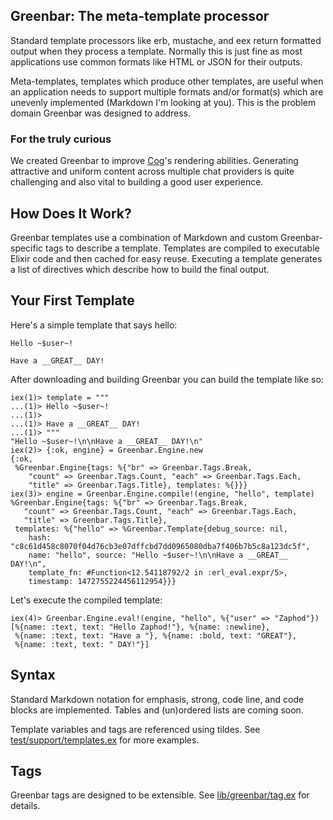 ## Greenbar: The meta-template processor

Standard template processors like erb, mustache, and eex return formatted output when they process a template.
Normally this is just fine as most applications use common formats like HTML or JSON for their outputs.

Meta-templates, templates which produce other templates, are useful when an application needs to support multiple
formats and/or format(s) which are unevenly implemented (Markdown I'm looking at you). This is the problem domain
Greenbar was designed to address.

### For the truly curious

We created Greenbar to improve [Cog](https://github.com/operable/cog)'s rendering abilities. Generating attractive
and uniform content across multiple chat providers is quite challenging and also vital to building a good user
experience.

## How Does It Work?

Greenbar templates use a combination of Markdown and custom Greenbar-specific tags to describe a template. Templates
are compiled to executable Elixir code and then cached for easy reuse. Executing a template generates a list of
directives which describe how to build the final output.

## Your First Template

Here's a simple template that says hello:

```
Hello ~$user~!

Have a __GREAT__ DAY!
```

After downloading and building Greenbar you can build the template like so:

```
iex(1)> template = """
...(1)> Hello ~$user~!
...(1)>
...(1)> Have a __GREAT__ DAY!
...(1)> """
"Hello ~$user~!\n\nHave a __GREAT__ DAY!\n"
iex(2)> {:ok, engine} = Greenbar.Engine.new
{:ok,
 %Greenbar.Engine{tags: %{"br" => Greenbar.Tags.Break,
    "count" => Greenbar.Tags.Count, "each" => Greenbar.Tags.Each,
    "title" => Greenbar.Tags.Title}, templates: %{}}}
iex(3)> engine = Greenbar.Engine.compile!(engine, "hello", template)
%Greenbar.Engine{tags: %{"br" => Greenbar.Tags.Break,
   "count" => Greenbar.Tags.Count, "each" => Greenbar.Tags.Each,
   "title" => Greenbar.Tags.Title},
 templates: %{"hello" => %Greenbar.Template{debug_source: nil,
    hash: "c8c61d458c8070f04d76cb3e07dffcbd7dd0965080dba7f406b7b5c8a123dc5f",
    name: "hello", source: "Hello ~$user~!\n\nHave a __GREAT__ DAY!\n",
    template_fn: #Function<12.54118792/2 in :erl_eval.expr/5>,
    timestamp: 1472755224456112954}}}
```

Let's execute the compiled template:

```
iex(4)> Greenbar.Engine.eval!(engine, "hello", %{"user" => "Zaphod"})
[%{name: :text, text: "Hello Zaphod!"}, %{name: :newline},
 %{name: :text, text: "Have a "}, %{name: :bold, text: "GREAT"},
 %{name: :text, text: " DAY!"}]
```

## Syntax

Standard Markdown notation for emphasis, strong, code line, and code blocks are implemented. Tables and (un)ordered lists
are coming soon.

Template variables and tags are referenced using tildes. See [test/support/templates.ex](https://github.com/operable/greenbar/blob/master/test/support/templates.ex) for more examples.

## Tags

Greenbar tags are designed to be extensible. See [lib/greenbar/tag.ex](https://github.com/operable/greenbar/blob/master/lib/greenbar/tag.ex) for details.

